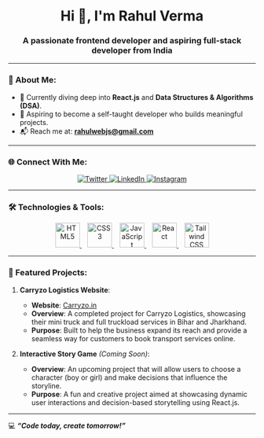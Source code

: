 <h1 align="center">Hi 👋, I'm Rahul Verma</h1>
<h3 align="center">A passionate frontend developer and aspiring full-stack developer from India</h3>

---

### 🌱 About Me:
- 🚀 Currently diving deep into **React.js** and **Data Structures & Algorithms (DSA)**.  
- 🎯 Aspiring to become a self-taught developer who builds meaningful projects.  
- 📬 Reach me at: **rahulwebjs@gmail.com**

---

### 🌐 Connect With Me:
<p align="center">
  <a href="https://twitter.com/rahul1015s" target="blank">
    <img src="https://img.shields.io/badge/Twitter-%231DA1F2.svg?style=for-the-badge&logo=twitter&logoColor=white" alt="Twitter" />
  </a>
  <a href="https://linkedin.com/in/rahul1015s" target="blank">
    <img src="https://img.shields.io/badge/LinkedIn-%230077B5.svg?style=for-the-badge&logo=linkedin&logoColor=white" alt="LinkedIn" />
  </a>
  <a href="https://instagram.com/rahul1015s" target="blank">
    <img src="https://img.shields.io/badge/Instagram-%23E4405F.svg?style=for-the-badge&logo=instagram&logoColor=white" alt="Instagram" />
  </a>
</p>

---

### 🛠️ Technologies & Tools:
<p align="center">
  <a href="https://html.spec.whatwg.org/" target="_blank">
    <img src="https://img.icons8.com/color/48/000000/html-5.png" alt="HTML5" width="50" height="50" />
  </a>&nbsp;&nbsp;
  <a href="https://www.w3.org/Style/CSS/" target="_blank">
    <img src="https://img.icons8.com/color/48/000000/css3.png" alt="CSS3" width="50" height="50" />
  </a>&nbsp;&nbsp;
  <a href="https://developer.mozilla.org/en-US/docs/Web/JavaScript" target="_blank">
    <img src="https://img.icons8.com/color/48/000000/javascript.png" alt="JavaScript" width="50" height="50" />
  </a>&nbsp;&nbsp;
  <a href="https://reactjs.org/" target="_blank">
    <img src="https://upload.wikimedia.org/wikipedia/commons/a/a7/React-icon.svg" alt="React" width="50" height="50" />
  </a>&nbsp;&nbsp;
  <a href="https://tailwindcss.com/" target="_blank">
    <img src="https://img.icons8.com/color/48/000000/tailwindcss.png" alt="Tailwind CSS" width="50" height="50" />
  </a>
</p>

---

### 🌟 Featured Projects:

1. **Carryzo Logistics Website**:  
   - **Website**: [Carryzo.in](https://carryzo.in)  
   - **Overview**: A completed project for Carryzo Logistics, showcasing their mini truck and full truckload services in Bihar and Jharkhand.  
   - **Purpose**: Built to help the business expand its reach and provide a seamless way for customers to book transport services online.  

2. **Interactive Story Game** *(Coming Soon)*:  
   - **Overview**: An upcoming project that will allow users to choose a character (boy or girl) and make decisions that influence the storyline.  
   - **Purpose**: A fun and creative project aimed at showcasing dynamic user interactions and decision-based storytelling using React.js.  

---

💻 **_“Code today, create tomorrow!”_**
